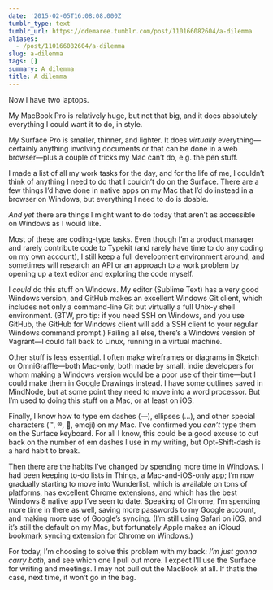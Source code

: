 ```yaml
---
date: '2015-02-05T16:08:08.000Z'
tumblr_type: text
tumblr_url: https://ddemaree.tumblr.com/post/110166082604/a-dilemma
aliases:
  - /post/110166082604/a-dilemma
slug: a-dilemma
tags: []
summary: A dilemma
title: A dilemma
---
```


<p>Now I have two laptops.</p>

<p>My MacBook Pro is relatively huge, but not that big, and it does absolutely everything I could want it to do, in style.</p>

<p>My Surface Pro is smaller, thinner, and lighter. It does <i>virtually</i> everything—certainly anything involving documents or that can be done in a web browser—plus a couple of tricks my Mac can&#8217;t do, e.g. the pen stuff.</p>

<p>I made a list of all my work tasks for the day, and for the life of me, I couldn&#8217;t think of anything I need to do that I couldn&#8217;t do on the Surface. There are a few things I&#8217;d have done in native apps on my Mac that I&#8217;d do instead in a browser on Windows, but everything I need to do is doable.</p>

<p><i>And yet</i> there are things I might want to do today that aren&#8217;t as accessible on Windows as I would like.</p>

<p>Most of these are coding-type tasks. Even though I&#8217;m a product manager and rarely contribute code to Typekit (and rarely have time to do any coding on my own account), I still keep a full development environment around, and sometimes will research an API or an approach to a work problem by opening up a text editor and exploring the code myself.</p>

<p>I <i>could</i> do this stuff on Windows. My editor (Sublime Text) has a very good Windows version, and GitHub makes an excellent Windows Git client, which includes not only a command-line Git but virtually a full Unix-y shell environment. (BTW, pro tip: if you need SSH on Windows, and you use GitHub, the GitHub for Windows client will add a SSH client to your regular Windows command prompt.) Failing all else, there&#8217;s a Windows version of Vagrant—I could fall back to Linux, running in a virtual machine.</p>

<p>Other stuff is less essential. I often make wireframes or diagrams in Sketch or OmniGraffle—both Mac-only, both made by small, indie developers for whom making a Windows version would be a poor use of their time—but I could make them in Google Drawings instead. I have some outlines saved in MindNode, but at some point they need to move into a word processor. But I&#8217;m used to doing this stuff on a Mac, or at least on iOS.</p>

<p>Finally, I know how to type em dashes (—), ellipses (…), and other special characters (™, ®, , emoji) on my Mac. I&#8217;ve confirmed you <i>can&#8217;t</i> type them on the Surface keyboard. For all I know, this could be a good excuse to cut back on the number of em dashes I use in my writing, but Opt-Shift-dash is a hard habit to break.</p>

<p>Then there are the habits I&#8217;ve changed by spending more time in Windows. I had been keeping to-do lists in Things, a Mac-and-iOS-only app; I&#8217;m now gradually starting to move into Wunderlist, which is available on tons of platforms, has excellent Chrome extensions, and which has the best Windows 8 native app I&#8217;ve seen to date. Speaking of Chrome, I&#8217;m spending more time in there as well, saving more passwords to my Google account, and making more use of Google&#8217;s syncing. (I&#8217;m still using Safari on iOS, and it&#8217;s still the default on my Mac, but fortunately Apple makes an iCloud bookmark syncing extension for Chrome on Windows.)</p>

<p>For today, I&#8217;m choosing to solve this problem with my back: <i>I&#8217;m just gonna carry both</i>, and see which one I pull out more. I expect I&#8217;ll use the Surface for writing and meetings. I may not pull out the MacBook at all. If that&#8217;s the case, next time, it won&#8217;t go in the bag.</p>